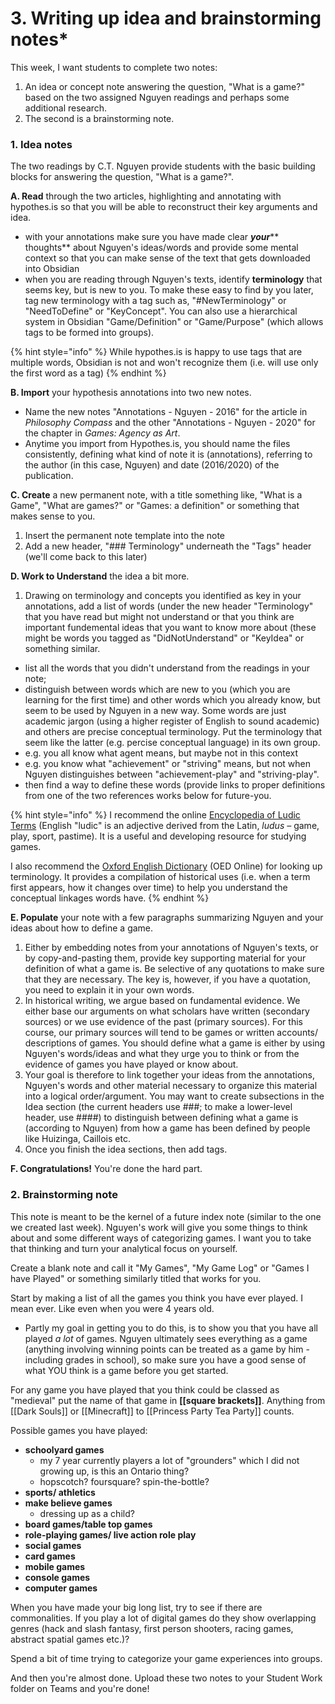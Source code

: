 # 3. Writing up idea and brainstorming notes\*

This week, I want students to complete two notes:&#x20;

1. An idea or concept note answering the question, "What is a game?" based on the two assigned Nguyen readings and perhaps some additional research.
2. The second is a brainstorming note.&#x20;

### 1. Idea notes

The two readings by C.T. Nguyen provide students with the basic building blocks for answering the question, "What is a game?".&#x20;

**A. Read** through the two articles, highlighting and annotating with hypothes.is so that you will be able to reconstruct their key arguments and idea.

* with your annotations make sure you have made clear _**your**_** thoughts** about Nguyen's ideas/words and provide some mental context so that you can make sense of the text that gets downloaded into Obsidian
* when you are reading through Nguyen's texts, identify **terminology** that seems key, but is new to you. To make these easy to find by you later, tag new terminology with a tag such as, "#NewTerminology" or "NeedToDefine" or "KeyConcept". You can also use a hierarchical system in Obsidian "Game/Definition" or "Game/Purpose" (which allows tags to be formed into groups).&#x20;

{% hint style="info" %}
While hypothes.is is happy to use tags that are multiple words, Obsidian is not and won't recognize them (i.e. will use only the first word as a tag)
{% endhint %}

**B. Import** your hypothesis annotations into two new notes.&#x20;

* Name the new notes "Annotations - Nguyen - 2016" for the article in _Philosophy Compass_ and the other "Annotations - Nguyen - 2020" for the chapter in _Games: Agency as Art_.&#x20;
* Anytime you import from Hypothes.is, you should name the files consistently, defining what kind of note it is (annotations), referring to the author (in this case, Nguyen) and date (2016/2020) of the publication.&#x20;

**C. Create** a new permanent note, with a title something like, "What is a Game", "What are games?" or "Games: a definition" or something that makes sense to you.

1. Insert the permanent note template into the note
2. Add a new header, "### Terminology" underneath the "Tags" header (we'll come back to this later)

**D. Work to Understand** the idea a bit more.&#x20;

1. Drawing on terminology and concepts you identified as key in your annotations, add a list of words (under the new header "Terminology" that you have read but might not understand or that you think are important fundemental ideas that you want to know more about (these might be words you tagged as "DidNotUnderstand" or "KeyIdea" or something similar.&#x20;

* list all the words that you didn't understand from the readings in your note;&#x20;
* distinguish between words which are new to you (which you are learning for the first time) and other words which you already know, but seem to be used by Nguyen in a new way. Some words are just academic jargon (using a higher register of English to sound academic) and others are precise conceptual terminology. Put the terminology that seem like the latter (e.g. percise conceptual language) in its own group.
* e.g. you all know what agent means, but maybe not in this context
* e.g. you know what "achievement" or "striving" means, but not when Nguyen distinguishes between "achievement-play" and "striving-play".&#x20;
* then find a way to define these words (provide links to proper definitions from one of the two references works below for future-you.

{% hint style="info" %}
I recommend the online [Encyclopedia of Ludic Terms](https://eolt.org/) (English "ludic" is an adjective derived from the Latin, _ludus –_ game, play, sport, pastime). It is a useful and developing resource for studying games.

I also recommend the [Oxford English Dictionary](https://ocul-crl.primo.exlibrisgroup.com/permalink/01OCUL\_CRL/hgdufh/alma991022606770905153) (OED Online) for looking up terminology. It provides a compilation of historical uses (i.e. when a term first appears, how it changes over time) to help you understand the conceptual linkages words have.
{% endhint %}

**E. Populate** your note with a few paragraphs summarizing Nguyen and your ideas about how to define a game.&#x20;

1. Either by embedding notes from your annotations of Nguyen's texts, or by copy-and-pasting them, provide key supporting material for your definition of what a game is. Be selective of any quotations to make sure that they are necessary. The key is, however, if you have a quotation, you need to explain it in your own words.&#x20;
2. In historical writing, we argue based on fundamental evidence. We either base our arguments on what scholars have written (secondary sources) or we use evidence of the past (primary sources). For this course, our primary sources will tend to be games or written accounts/ descriptions of games. You should define what a game is either by using Nguyen's words/ideas and what they urge you to think or from the evidence of games you have played or know about.&#x20;
3. Your goal is therefore to link together your ideas from the annotations, Nguyen's words and other material necessary to organize this material into a logical order/argument. You may want to create subsections in the Idea section (the current headers use ###; to make a lower-level header, use ####) to distinguish between defining what a game is (according to Nguyen) from how a game has been defined by people like Huizinga, Caillois etc.&#x20;
4. Once you finish the idea sections, then add tags.

**F. Congratulations!** You're done the hard part.&#x20;

### 2. Brainstorming note

This note is meant to be the kernel of a future index note (similar to the one we created last week). Nguyen's work will give you some things to think about and some different ways of categorizing games. I want you to take that thinking and turn your analytical focus on yourself.&#x20;

Create a blank note and call it "My Games", "My Game Log" or "Games I have Played" or something similarly titled that works for you.&#x20;

Start by making a list of all the games you think you have ever played. I mean ever. Like even when you were 4 years old.&#x20;

* Partly my goal in getting you to do this, is to show you that you have all played _a lot_ of games. Nguyen ultimately sees everything as a game (anything involving winning points can be treated as a game by him - including grades in school), so make sure you have a good sense of what YOU think is a game before you get started.&#x20;

For any game you have played that you think could be classed as "medieval" put the name of that game in **\[\[square brackets]]**. Anything from \[\[Dark Souls]] or \[\[Minecraft]] to \[\[Princess Party Tea Party]] counts.&#x20;

Possible games you have played:

* **schoolyard games**&#x20;
  * my 7 year currently players a lot of "grounders" which I did not growing up, is this an Ontario thing?
  * hopscotch? foursquare? spin-the-bottle?
* **sports/ athletics**
* **make believe games**&#x20;
  * dressing up as a child?
* **board games/table top games**
* **role-playing games/ live action role play**
* **social games**
* **card games**
* **mobile games**
* **console games**
* **computer games**

When you have made your big long list, try to see if there are commonalities. If you play a lot of digital games do they show overlapping genres (hack and slash fantasy, first person shooters, racing games, abstract spatial games etc.)?

Spend a bit of time trying to categorize your game experiences into groups.&#x20;

And then you're almost done. Upload these two notes to your Student Work folder on Teams and you're done!
